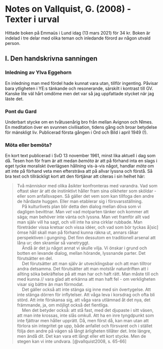 # Notes on Vallquist, G. (2008) - Texter i urval

Hittade boken på Emmaüs i Lund idag (13 mars 2021) för 34 kr. Boken är indelad i tre delar med olika teman och inledande förord av någon utvald person. 

## I. Den handskrivna sanningen

### Inledning av Ylva Eggehorn

En inledning man med fördel hade kunnat vara utan, tillför ingenting. Påvisar bara ytligheten i YE:s tänkande och resonerande, särskilt i kontrast till GV. Kanske lite väl hårt omdöme men det var så jag uppfattade stycket när jag läste det.

### Pont du Gard

Underbart stycke om en tvåtusenårig bro från mellan Avignon och Nîmes. En meditation över en svunnen civilisation, tidens gång och broar betydelse för mänskligt liv. Publicerad första gången i Ord och Bild i april 1949 (!).  

### Möta eller bemöta?

En kort text publicerad i SvD 13 november 1961, minst lika aktuell i dag som då. Tesen hon för fram är att medan *bemöta* är att på förhand inta en slags i eget tycke moraliskt överlägsen hållning vis-à-vis något, handlar *möta* om att inte på förhand veta men eftersträva att på allvar lyssna och förstå. Så bra text och tillräckligt kort att den förtjänar att citeras i sin helhet här:

> Två människor med olika åsikter konfronteras med varandra. Vad som oftast sker är att de instinktivt håller fram sina olikheter som sköldar - eller som anfallsvapen. Så gäller det vem som kan tillfoga den andre de hårdaste huggen. Eller man etablerar sig i försvarsställning. <br> &nbsp;&nbsp;&nbsp; På kulturlivets plan blir detta den dialog mellan döva som vi dagligen bevittnar. Man *vet* vad motparten tänker och kommer att säga; man behöver inte vänta och lyssna. Man vet framför allt vad man själv vill ha sagt, och vill inte ha sina cirklar rubbade. Man företräder vissa kretsar och vissa idéer, och vad som bör tyckas å[sic] ömse håll skall man på förhand kunna räkna ut, annars råkar perspektiven i gungning. Det finn dessutom en traditionell arsenal att låna ur; den skramlar så vanetryggt. <br> &nbsp;&nbsp;&nbsp; Ändå är det ju något annat vi skulle vilja. Vi önskar i grund och botten en levande dialog, mellan hörande, lyssnande parter. Det förutsätter en del. <br> &nbsp;&nbsp;&nbsp; Det förutsätter att man själv är utvecklingsbar och att man tilltror andra detsamma. Det förutsätter att man motstår naturdriften att i allting söka bekräftelse på att man har och haft rätt. Man måste till och med kunna // vara glad att erkänna att man haft fel - om verkligheten visar sig bättre än man förmodat. <br> &nbsp;&nbsp;&nbsp; Det gäller också att inte stänga sig inne med sin övertygelse. Att inte stänga dörren för inflytelser. Att våga leva i korsdrag och ofta bli störd. Att inte förskansa sig, att våga vara utlämnad åt det nya, det främmande, ja, om möjligt också det fientliga. <br> &nbsp;&nbsp;&nbsp; Men det betyder också: att stå fast, med det djupaste i sitt väsen, att man inte krossas, inte slås omkull. Att ha en inre tyngdpunkt som inte fjättrar men håller upprätt. Då, men först då, kan man utan att förlora sin integritet ge upp, både anfallet och försvaret och i stället följa den andre på vägen så långt ärligheten tillåter det. Inte längre, men ändå dit. Det kan vara ett långt eller ett kort stycke. Men de stegen kan vi inte undvara. [@vallquist2008, s. 65-66]
